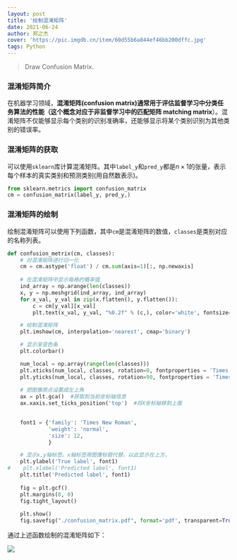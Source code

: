 ```yaml
---
layout: post
title: '绘制混淆矩阵'
date: 2021-06-24
author: 郑之杰
cover: 'https://pic.imgdb.cn/item/60d55b6a844ef46bb200dffc.jpg'
tags: Python
---
```


> Draw Confusion Matrix.

### 混淆矩阵简介
在机器学习领域，**混淆矩阵(confusion matrix)**通常用于评估监督学习中分类任务算法的性能（这个概念对应于非监督学习中的**匹配矩阵 matching matrix**）。混淆矩阵不仅能够显示每个类别的识别准确率，还能够显示将某个类别识别为其他类别的错误率。

### 混淆矩阵的获取
可以使用`sklearn`库计算混淆矩阵。其中`label_y`和`pred_y`都是$n \times 1$的张量，表示每个样本的真实类别和预测类别(用自然数表示)。

```python
from sklearn.metrics import confusion_matrix
cm = confusion_matrix(label_y, pred_y,)
```

### 混淆矩阵的绘制
绘制混淆矩阵可以使用下列函数，其中`cm`是混淆矩阵的数值，`classes`是类别对应的名称列表。

```python
def confusion_metrix(cm, classes):
    # 对混淆矩阵进行归一化
    cm = cm.astype('float') / cm.sum(axis=1)[:, np.newaxis]
    
    # 在混淆矩阵中显示每格的概率值
    ind_array = np.arange(len(classes))
    x, y = np.meshgrid(ind_array, ind_array)
    for x_val, y_val in zip(x.flatten(), y.flatten()):
        c = cm[y_val][x_val]
        plt.text(x_val, y_val, "%0.2f" % (c,), color='white', fontsize=10, va='center', ha='center')

    # 绘制混淆矩阵
    plt.imshow(cm, interpolation='nearest', cmap='binary')

    # 显示渐变色条
    plt.colorbar()

    num_local = np.array(range(len(classes)))    
    plt.xticks(num_local, classes, rotation=0, fontproperties = 'Times New Roman', fontsize=10)    # 将标签印在x轴坐标上
    plt.yticks(num_local, classes, rotation=90, fontproperties = 'Times New Roman', fontsize=10)    # 将标签印在y轴坐标上，旋转90°
    
    # 把图像原点设置成左上角
    ax = plt.gca()  #获取到当前坐标轴信息
    ax.xaxis.set_ticks_position('top')  #将X坐标轴移到上面
    

    font1 = {'family': 'Times New Roman',
             'weight': 'normal',
             'size': 12,
             }

    # 显示x,y轴标签。x轴标签用图像标题代替，以此显示在上方。
    plt.ylabel('True label', font1)    
#    plt.xlabel('Predicted label', font1)
    plt.title('Predicted label', font1)
    
    fig = plt.gcf()
    plt.margins(0, 0)
    fig.tight_layout()
    
    plt.show()
    fig.savefig("./confusion_matrix.pdf", format='pdf', transparent=True, dpi=300, pad_inches=0)
```

通过上述函数绘制的混淆矩阵如下：

![](https://pic.imgdb.cn/item/60d55b6a844ef46bb200dffc.jpg)